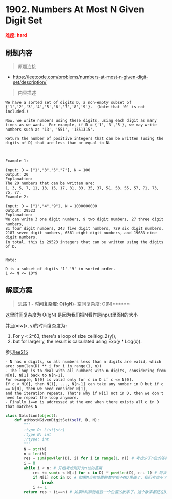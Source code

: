 # 1902. Numbers At Most N Given Digit Set

**<font color=red>难度: hard</font>**

## 刷题内容

> 原题连接

* https://leetcode.com/problems/numbers-at-most-n-given-digit-set/description/

> 内容描述

```
We have a sorted set of digits D, a non-empty subset of {'1','2','3','4','5','6','7','8','9'}.  (Note that '0' is not included.)

Now, we write numbers using these digits, using each digit as many times as we want.  For example, if D = {'1','3','5'}, we may write numbers such as '13', '551', '1351315'.

Return the number of positive integers that can be written (using the digits of D) that are less than or equal to N.

 

Example 1:

Input: D = ["1","3","5","7"], N = 100
Output: 20
Explanation: 
The 20 numbers that can be written are:
1, 3, 5, 7, 11, 13, 15, 17, 31, 33, 35, 37, 51, 53, 55, 57, 71, 73, 75, 77.
Example 2:

Input: D = ["1","4","9"], N = 1000000000
Output: 29523
Explanation: 
We can write 3 one digit numbers, 9 two digit numbers, 27 three digit numbers,
81 four digit numbers, 243 five digit numbers, 729 six digit numbers,
2187 seven digit numbers, 6561 eight digit numbers, and 19683 nine digit numbers.
In total, this is 29523 integers that can be written using the digits of D.
 

Note:

D is a subset of digits '1'-'9' in sorted order.
1 <= N <= 10^9
```

## 解题方案

> 思路 1
******- 时间复杂度: O(lgN)******- 空间复杂度: O(N)******


这里时间复杂度为 O(lgN) 是因为我们把N看作是input里面N的大小

并且pow(x, y)的时间复杂度为:

1. For y < 2^63, there's a loop of size ceil(log_2(y)), 
2. but for larger y, the result is calculated using Exp(y * Log(x)).


参见[lee215](https://leetcode.com/problems/numbers-at-most-n-given-digit-set/discuss/168279/Python-O(logN))
```
- N has n digits, so all numbers less than n digits are valid, which are: sum(len(D) ** i for i in range(1, n))
- The loop is to deal with all numbers with n digits, considering from N[0], N[1] back to N[n-1]. 
For example, N[0] is valid only for c in D if c <= N[0]. 
If c < N[0], then N[1], ..., N[n-1] can take any number in D but if c == N[0], then we need consider N[1], 
and the iteration repeats. That's why if N[i] not in D, then we don't need to repeat the loop anymore.
- Finally i==n is addressed at the end when there exists all c in D that matches N
```

```python
class Solution(object):
    def atMostNGivenDigitSet(self, D, N):
        """
        :type D: List[str]
        :type N: int
        :rtype: int
        """
        N = str(N)
        n = len(N)
        res = sum(pow(len(D), i) for i in range(1, n)) # 考虑少于n位的答案
        i = 0
        while i < n: # 开始考虑刚好为n位的答案
            res += sum(c < N[i] for c in D) * pow(len(D), n-i-1) # 每次只考虑比N当前位置的数字小的数字
            if N[i] not in D: # 如果N当前位置的数字都不在D里面了，我们考虑不了下一个位置
                break
            i += 1
        return res + (i==n) # 如果N判断到最后一个位置的数字了，这个数字都还在D里面，我们就知道有一个刚好等于N的组合
```
